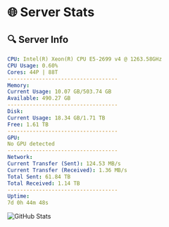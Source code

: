 # 🌐 Server Stats
## 🔍 Server Info
```yaml
CPU: Intel(R) Xeon(R) CPU E5-2699 v4 @ 1263.58GHz
CPU Usage: 0.60%
Cores: 44P | 88T
-----------------------------------
Memory:
Current Usage: 10.07 GB/503.74 GB
Available: 490.27 GB
-----------------------------------
Disk:
Current Usage: 18.34 GB/1.71 TB
Free: 1.61 TB
-----------------------------------
GPU:
No GPU detected
-----------------------------------
Network:
Current Transfer (Sent): 124.53 MB/s
Current Transfer (Received): 1.36 MB/s
Total Sent: 61.84 TB
Total Received: 1.14 TB
-----------------------------------
Uptime:
7d 0h 44m 48s
```
![GitHub Stats](https://img.shields.io/badge/Updated-2025-02-14_23:28:06-blue)